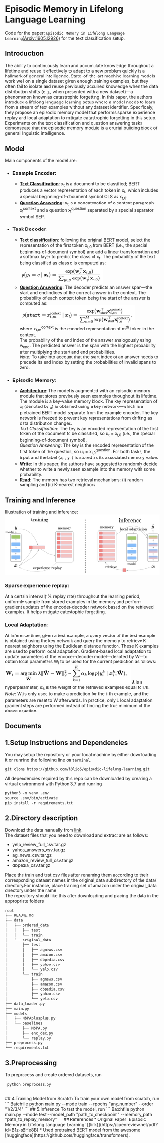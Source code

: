 # Episodic Memory in Lifelong Language Learning
Code for the paper: `Episodic Memory in Lifelong Language Learning`[(Arxiv:1905.12926)](https://arxiv.org/pdf/1906.01076v3.pdf) for the text classification setup.
## Introduction
The ability to continuously learn and accumulate knowledge throughout a lifetime and reuse it effectively to adapt to a new problem quickly is a hallmark of general intelligence. State-of-the-art machine learning models work well on a single dataset given enough training examples, but they often fail to isolate and reuse previously acquired knowledge when the data distribution shifts (e.g., when presented with a new dataset)—a phenomenon known as catastrophic forgetting. In this paper, the authors  introduce a lifelong language learning setup where a model needs to learn from a stream of text examples without any dataset identifier. Specificaly, they propose an episodic memory model that performs sparse experience replay and local adaptation to mitigate catastrophic forgetting in this setup. Experiments on the text classification and question answering tasks demonstrate that the episodic memory module is a crucial building block of general linguistic intelligence.

## Model
Main components of the model are:
* ### Example Encoder:
  * <strong><ins>Text Classification</ins></strong>: x<sub>t</sub> is a document to be classified; BERT produces a vector representation of each token in x<sub>t</sub>, which includes a special beginning-of-document symbol CLS as x<sub>t,0</sub>.   
  * <strong><ins>Question Answering</ins></strong>: x<sub>t</sub> is a concatenation of a context paragraph x<sub>t</sub><sup>context</sup> and a question x<sub>t</sub><sup>question</sup> separated by a special separator symbol SEP.
* ### Task Decoder:
  * <strong><ins>Text classification</ins></strong>: following the original BERT model, select the representation of the first token x<sub>t,0</sub> from BERT (i.e., the special beginning-of-document symbol) and add a linear transformation and a softmax layer to predict the class of x<sub>t</sub>. The probability of the text being classified as class c is computed as:   
![encoder_tc](images/enc_tc_resized.png)   
  * <strong><ins>Question Answering</ins></strong>: The decoder predicts an answer span—the start and end indices of the correct answer in the context.
The probability of each context token being the start of the answer is computed as:
![encoder_qa](images/enc_qa_resized.png)   
where x<sub>t,m</sub><sup>context</sup> is the encoded representation of m<sup>th</sup> token in the context.   
The probability of the end index of the answer analogously using w<sub>end</sub>. The predicted answer is the span with the highest probability after multiplying the start and end probabilities.    
*Note:* To take into account that the start index of an answer needs to precede its end index by setting the probabilities of invalid spans to zero.
* ### Episodic Memory:
  * <strong><ins>Architecture</ins></strong>: The model is augmented with an episodic memory module that stores previously seen examples throughout its lifetime. The module is a key-value memory block. The key representation of x<sub>t</sub> (denoted by <sub>u</sub>) is obtained using a key network—which is a pretrained BERT model separate from the example encoder. The key network is freezed to prevent key representations from drifting as data distribution changes.     
   *Text Classification*: The key is an encoded representation of the first token of the document to be classified, so      u<sub>t</sub> = x<sub>t,0</sub> (i.e., the special beginning-of-document symbol).       
   *Question Answering*: The key is the encoded representation of the first token of the question, so u<sub>t</sub> = x<sub>t,0</sub><sup>question</sup>.
   For both tasks, the input and the label ⟨x<sub>t</sub> , y<sub>t</sub> ⟩ is stored as its associated memory value.
  * <strong><ins>Write</ins></strong>:
   In this paper, the authors have suggested to randomly decide whether to write a newly seen example into the memory with some probability.
   * <strong><ins>Read</ins></strong>:
   The memory has two retrieval mechanisms: (i) random sampling and (ii) K-nearest neighbors
## Training and Inference
Illustration of training and inference:
![Train_Infer](images/train_infer_new.png)
### Sparse experience replay:
At a certain interval(1% replay rate) throughout the learning period, uniformly sample from stored examples in the memory and perform gradient updates of the encoder-decoder network based on the retrieved examples. It helps mitigate catestophic forgetting.
### Local Adaptation:
At inference time, given a test example, a query vector of the test example is obtained using the key network and query the memory to retrieve K nearest neighbors using the Euclidean distance function. These K examples are used to perform local adaptation. Gradient-based local adaptation to update parameters of the encoder-decoder model—denoted by W—to obtain local parameters W<sub>i</sub> to be used for the current prediction as follows:
![Local_Adaptation](images/loacal_adaptation_resized.png)
𝝀 is a hyperparameter, ⍺<sub>k</sub> is the weight of the retrieved examples equal to 1/k.
*Note*: W<sub>i</sub> is only used to make a prediction for the i-th example, and the parameters are reset to W afterwards. In practice, only L local adaptation gradient steps are performed instead of finding the true minimum of the above equation.
## Documents

## 1.Setup Instructions and Dependencies
You may setup the repository on your local machine by either downloading it or running the following line on `terminal`.

``` Batchfile
git clone https://github.com/h3lio5/episodic-lifelong-learning.git
```
All dependencies required by this repo can be downloaded by creating a virtual environment with Python 3.7 and running

``` Batchfile
python3 -m venv .env
source .env/bin/activate
pip install -r requirements.txt
```
	
## 2.Directory description
Download the data manually from [link](https://drive.google.com/drive/u/0/folders/0Bz8a_Dbh9Qhbfll6bVpmNUtUcFdjYmF2SEpmZUZUcVNiMUw1TWN6RDV3a0JHT3kxLVhVR2M).    
The dataset files that you need to download and extract are as follows:
* yelp_review_full_csv.tar.gz
* yahoo_answers_csv.tar.gz
* ag_news_csv.tar.gz
* amazon_review_full_csv.tar.gz
* dbpedia_csv.tar.gz
   
Place the train and test csv files after renaming them according to their corresponding dataset names in the original_data subdirectory of the data/ directory.For instance, place training set of amazon under the original_data directory under the name    
The repository should like this after downloading and placing the data in the appropriate folders
``` Batchfile
root
├── README.md  
├── data
│   ├── ordered_data
│   │   ├── test
│   │   └── train
│   └── original_data
│       ├── test
│       │   ├── agnews.csv
│       │   ├── amazon.csv
│       │   ├── dbpedia.csv
│       │   ├── yahoo.csv
│       │   └── yelp.csv
│       └── train
│           ├── agnews.csv
│           ├── amazon.csv
│           ├── dbpedia.csv
│           ├── yahoo.csv
│           └── yelp.csv
├── data_loader.py
├── main.py
├── models
│   ├── MbPAplusplus.py
│   └── baselines
│       ├── MbPA.py
│       ├── enc_dec.py
│       └── replay.py
├── preprocess.py
└── requirements.txt
```
## 3.Preprocessing
To preprocess and create ordered datasets, run 
``` Batchfile
 python preprocess.py
```
</br>
## 4.Training Model from Scratch
To train your own model from scratch, run
``` Batchfile
python main.py --mode train --epochs "any_number" --order "1/2/3/4"
```     
## 5.Inference
To test the model, run 
``` Batchfile
python main.py --mode test --model_path "path_to_checkpoint" --memory_path "path_to_replay_memory"
```    
## References
* Original Paper `Episodic Memory in Lifelong Language Learning` [(link)](https://openreview.net/pdf?id=B1z-sBHe8B)
* Used pretrained BERT model from the awesome [huggingface](https://github.com/huggingface/transformers).

